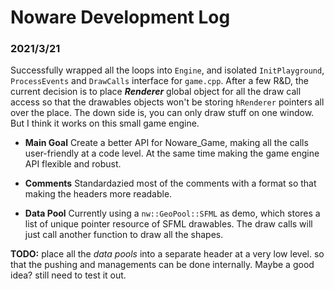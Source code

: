 # Noware Development Log

###  2021/3/21

Successfully wrapped all the loops into `Engine`, and isolated `InitPlayground`, `ProcessEvents` and `DrawCalls` interface for `game.cpp`. After a few R&D, the current decision is to place **_Renderer_** global object for all the draw call access so that the drawables objects won't be storing `hRenderer` pointers all over the place. The down side is, you can only draw stuff on one window. But I think it works on this small game engine.

* **Main Goal**
Create a better API for Noware_Game, making all the calls user-friendly at a code level. At the same time making the game engine API flexible and robust.

* **Comments**
Standardazied most of the comments with a format so that making the headers more readable.

* **Data Pool**
Currently using a `nw::GeoPool::SFML` as demo, which stores a list of unique pointer resource of SFML drawables. The draw calls will just call another function to draw all the shapes. 

**TODO:**
place all the _data pools_ into a separate header at a very low level. so that the pushing and managements can be done internally. Maybe a good idea? still need to test it out.
